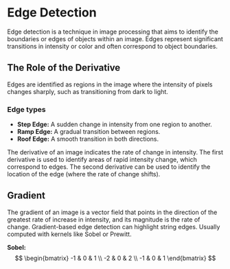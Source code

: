 # Edge Detection
Edge detection is a technique in image processing that aims to identify the boundaries or edges of objects within an image. Edges represent significant transitions in intensity or color and often correspond to object boundaries.

## The Role of the Derivative
Edges are identified as regions in the image where the intensity of pixels changes sharply, such as transitioning from dark to light.

### Edge types
- **Step Edge:** A sudden change in intensity from one region to another.
- **Ramp Edge:** A gradual transition between regions.
- **Roof Edge:** A smooth transition in both directions.

The derivative of an image indicates the rate of change in intensity. The first derivative is used to identify areas of rapid intensity change, which correspond to edges. The second derivative can be used to identify the location of the edge (where the rate of change shifts).

## Gradient
The gradient of an image is a vector field that points in the direction of the greatest rate of increase in intensity, and its magnitude is the rate of change. Gradient-based  edge detection can highlight string edges. Usually computed with kernels like Sobel or Prewitt.

**Sobel:**
$$
\begin{bmatrix}
-1 & 0 & 1 \\
-2 & 0 & 2 \\
-1 & 0 & 1
\end{bmatrix}
$$
